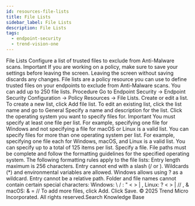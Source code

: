 ```yaml
---
id: resources-file-lists
title: File Lists
sidebar_label: File Lists
description: File Lists
tags:
  - endpoint-security
  - trend-vision-one
---
```


 File Lists Configure a list of trusted files to exclude from Anti-Malware scans. Important If you are working on a policy, make sure to save your settings before leaving the screen. Leaving the screen without saving discards any changes. File lists are a policy resource you can use to define trusted files on your endpoints to exclude from Anti-Malware scans. You can add up to 250 file lists. Procedure Go to Endpoint Security → Endpoint Security Configuration → Policy Resources → File Lists. Create or edit a list. To create a new list, click Add file list. To edit an existing list, click the list name and go to General Specify a name and description for the list. Click the operating system you want to specify files for. Important You must specify at least one file per list. For example, specifying one file for Windows and not specifying a file for macOS or Linux is a valid list. You can specify files for more than one operating system per list. For example, specifying one file each for Windows, macOS, and Linux is a valid list. You can specify up to a total of 125 items per list. Specify a file. File paths must be complete and follow the formatting guidelines for the specified operating system. The following formatting rules apply to the file lists: Entry length maximum is 256 characters. Entry cannot end with a slash (/ or \). Wildcards (*) and environmental variables are allowed. Windows allows using ? as a wildcard. Entry cannot be a relative path. Folder and file names cannot contain certain special characters: Windows: \ / : " < > | , Linux: ? < > | // , & macOS: & = // To add more files, click Add. Click Save. © 2025 Trend Micro Incorporated. All rights reserved.Search Knowledge Base